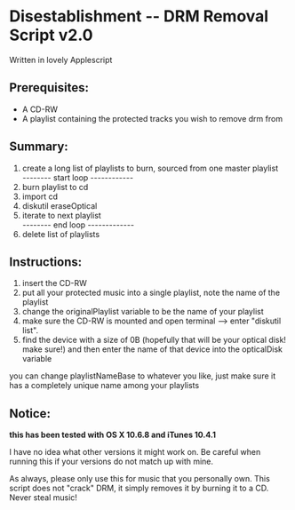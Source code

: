 # Disestablishment -- DRM Removal Script v2.0

Written in lovely Applescript
 
## Prerequisites:
- A CD-RW
- A playlist containing the protected tracks you wish to remove drm from

## Summary:
1. create a long list of playlists to burn, sourced from one master playlist  
-------- start loop ------------
2. burn playlist to cd
3. import cd
4. diskutil eraseOptical <optical disk>
5. iterate to next playlist  
-------- end loop -------------
6. delete list of playlists


## Instructions:
1. insert the CD-RW
2. put all your protected music into a single playlist, note the name of the playlist
3. change the originalPlaylist variable to be the name of your playlist
4. make sure the CD-RW is mounted and open terminal --> enter "diskutil list".
5. find the device with a size of 0B (hopefully that will be your optical disk! make
   sure!) and then enter the name of that device into the opticalDisk variable

  you can change playlistNameBase to whatever you like, just make sure it has a 
  completely unique name among your playlists


## Notice: 
**this has been tested with OS X 10.6.8 and iTunes 10.4.1**

I have no idea what other versions it might work on. Be careful 
when running this if your versions do not match up with mine.

As always, please only use this for music that you personally own. This script does not "crack" DRM, it simply removes it by burning it to a CD. Never steal music!

